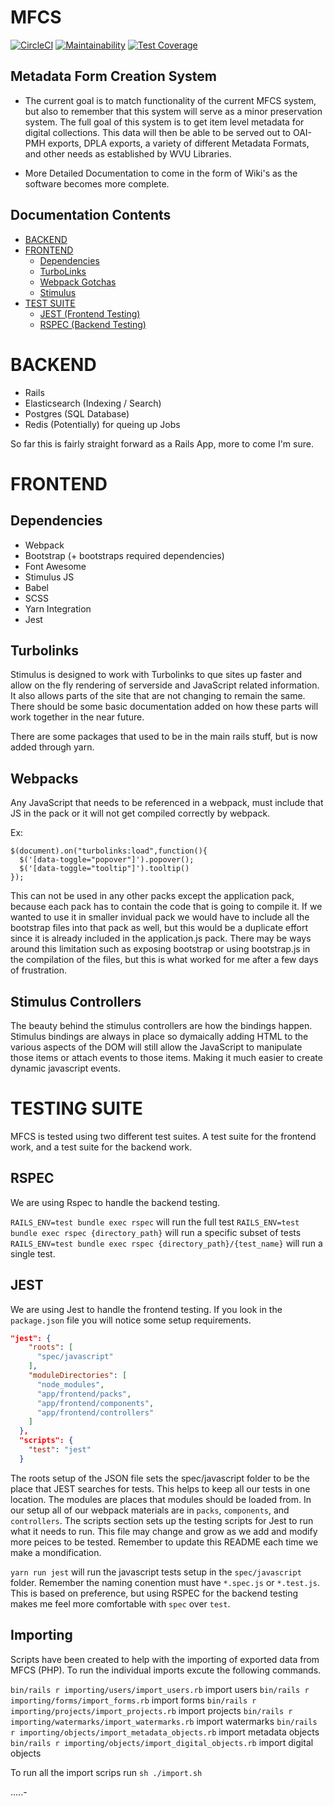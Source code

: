 # MFCS
[![CircleCI](https://circleci.com/gh/wvulibraries/mfcs-ruby.svg?style=svg)](https://circleci.com/gh/wvulibraries/mfcs-ruby)
[![Maintainability](https://api.codeclimate.com/v1/badges/fae0d299e71e41e042dd/maintainability)](https://codeclimate.com/github/wvulibraries/mfcs-ruby/maintainability)
[![Test Coverage](https://api.codeclimate.com/v1/badges/dc9fb3109c8a8ff1301c/test_coverage)](https://codeclimate.com/github/wvulibraries/mfcs-ruby/test_coverage)


## Metadata Form Creation System 
- The current goal is to match functionality of the current MFCS system, but also to remember that this system will serve as a minor preservation system.  The full goal of this system is to get item level metadata for digital collections.  This data will then be able to be served out to OAI-PMH exports, DPLA exports, a variety of different Metadata Formats, and other needs as established by WVU Libraries.

- More Detailed Documentation to come in the form of Wiki's as the software becomes more complete.  

## Documentation Contents
- [BACKEND](#BACKEND)
- [FRONTEND](#FRONTEND)
  - [Dependencies](#dependencies)
  - [TurboLinks](#turbolinks)
  - [Webpack Gotchas](#webpacks)
  - [Stimulus](#stimulus-controllers)
- [TEST SUITE](#TESTING-SUITE)
  - [JEST (Frontend Testing)](#JEST)
  - [RSPEC (Backend Testing)](#RSPEC)

# BACKEND 
  - Rails 
  - Elasticsearch (Indexing / Search)
  - Postgres (SQL Database)
  - Redis (Potentially) for queing up Jobs

So far this is fairly straight forward as a Rails App, more to come I'm sure.

# FRONTEND

## Dependencies
  - Webpack
  - Bootstrap (+ bootstraps required dependencies)
  - Font Awesome 
  - Stimulus JS
  - Babel
  - SCSS
  - Yarn Integration 
  - Jest

## Turbolinks 
Stimulus is designed to work with Turbolinks to que sites up faster and allow on the fly rendering of serverside and JavaScript related information.  It also allows parts of the site that are not changing to remain the same.  There should be some basic documentation added on how these parts will work together in the near future.

There are some packages that used to be in the main rails stuff, but is now added through yarn.  

## Webpacks 
Any JavaScript that needs to be referenced in a webpack, must include that JS in the pack or it will not get compiled correctly by webpack.  

Ex: 
```
$(document).on("turbolinks:load",function(){
  $('[data-toggle="popover"]').popover();
  $('[data-toggle="tooltip"]').tooltip()
});
```

This can not be used in any other packs except the application pack, because each pack has to contain the code that is going to compile it.  If we wanted to use it in smaller invidual pack we would have to include all the bootstrap files into that pack as well, but this would be a duplicate effort since it is already included in the application.js pack.  There may be ways around this limitation such as exposing bootstrap or using bootstrap.js in the compilation of the files, but this is what worked for me after a few days of frustration. 

## Stimulus Controllers 

The beauty behind the stimulus controllers are how the bindings happen.  Stimulus bindings are always in place so dymaically adding HTML to the various aspects of the DOM will still allow the JavaScript to manipulate those items or attach events to those items.  Making it much easier to create dynamic javascript events.

# TESTING SUITE
MFCS is tested using two different test suites.  A test suite for the frontend work, and a test suite for the backend work.  

## RSPEC
We are using Rspec to handle the backend testing.

`RAILS_ENV=test bundle exec rspec` will run the full test
`RAILS_ENV=test bundle exec rspec {directory_path}` will run a specific subset of tests
`RAILS_ENV=test bundle exec rspec {directory_path}/{test_name}` will run a single test.

## JEST
We are using Jest to handle the frontend testing.  If you look in the `package.json` file you will notice some setup requirements. 

```json
"jest": {
    "roots": [
      "spec/javascript"
    ],
    "moduleDirectories": [
      "node_modules",
      "app/frontend/packs", 
      "app/frontend/components", 
      "app/frontend/controllers"
    ]
  }, 
  "scripts": {
    "test": "jest"
  }
  ``` 

  The roots setup of the JSON file sets the spec/javascript folder to be the place that JEST searches for tests.  This helps to keep all our tests in one location.  The modules are places that modules should be loaded from.  In our setup all of our webpack materials are in `packs`, `components`, and `controllers`.  The scripts section sets up the testing scripts for Jest to run what it needs to run.  This file may change and grow as we add and modify more peices to be tested.  Remember to update this README each time we make a mondification.

  `yarn run jest` will run the javascript tests setup in the `spec/javascript` folder.  Remember the naming conention must have `*.spec.js` or `*.test.js`.  This is based on preference, but using RSPEC for the backend testing makes me feel more comfortable with `spec` over `test`. 

  ## Importing
  Scripts have been created to help with the importing of exported data from MFCS (PHP). To run the individual imports excute the following commands.

  `bin/rails r importing/users/import_users.rb` import users
  `bin/rails r importing/forms/import_forms.rb` import forms
  `bin/rails r importing/projects/import_projects.rb` import projects
  `bin/rails r importing/watermarks/import_watermarks.rb` import watermarks
  `bin/rails r importing/objects/import_metadata_objects.rb` import metadata objects
  `bin/rails r importing/objects/import_digital_objects.rb` import digital objects

  To run all the import scrips run `sh ./import.sh`




.....-
